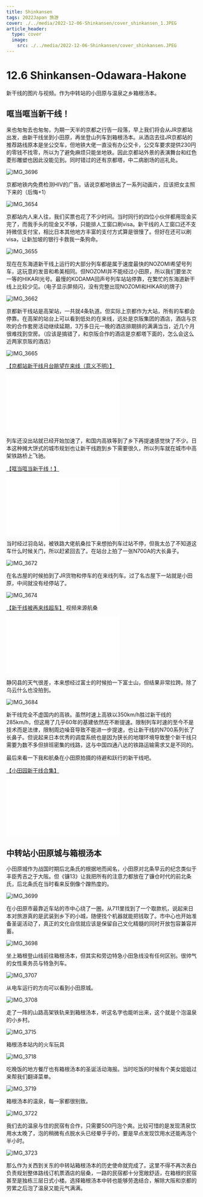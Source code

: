 ```yaml
---
title: Shinkansen
tags: 2022Japan 旅游
cover: ./../media/2022-12-06-Shinkansen/cover_shinkansen_1.JPEG
article_header:
  type: cover
  image:
    src: ./../media/2022-12-06-Shinkansen/cover_shinkansen.JPEG
---
```


# 12.6 Shinkansen-Odawara-Hakone

新干线的图片与视频。作为中转站的小田原与温泉之乡箱根汤本。

<!--more-->

## 哐当哐当新干线！

来也匆匆去也匆匆，为期一天半的京都之行告一段落，早上我们将会从JR京都站出发，由新干线坐到小田原，再坐登山列车到箱根汤本。从酒店去往JR京都站的推荐路线原本是坐公交车，但地铁大佬一直没有办公交卡，公交车要求提供230円的零钱不找零，所以为了避免麻烦只能坐地铁。因此京都站外景的表演舞台和红色菱形雕塑也因此没能见到。同时错过的还有京都塔，中二病剧场的巡礼处。

![IMG_3696](./../media/2022-12-06-Shinkansen/IMG_3696.JPEG)

京都地铁内免费检测HIV的广告。话说京都地铁出了一系列动画片，应该把女主照下来的（后悔+1）

![IMG_3654](./../media/2022-12-06-Shinkansen/IMG_3654.JPEG)

京都站内人来人往，我们买票也花了不少时间。当时同行的四位小伙伴都用现金买完了，而我手头的现金又不够，只能排人工窗口刷visa。新干线的人工窗口还不支持微信支付宝，相比日本其他地方丰富的支付方式算是很慢了。但好在还可以刷visa，让新加坡的银行卡救我一条狗命。

![IMG_3655](./../media/2022-12-06-Shinkansen/IMG_3655.JPEG)

现在在东海道新干线上运行的大部分列车都是属于速度最快的NOZOMI希望号列车，这玩意的发音和希美相同。但NOZOMI并不能经过小田原，所以我们要坐次一等的HIKARI光号。最慢的KODAMA回声号列车站站停靠，在繁忙的东海道新干线上比较少见。（电子显示屏频闪，没有完整出现NOZOMI和HIKARI的牌子）

![IMG_3662](./../media/2022-12-06-Shinkansen/IMG_3662.JPEG)

京都新干线站是高架站，一共就4条轨道。但实际上京都作为大站，所有的车都会停靠。在高架的站台上可以看到低处的在来线，远处是京阪集团的酒店，酒店与京吹的合作套房活动继续延期，3万多日元一晚的酒店排期排的满满当当，近几个月很难找到空房。（应该是搞错了，和京阪合作的酒店是京都塔下面的，怎么会这么近两家京阪的酒店）

![IMG_3665](./../media/2022-12-06-Shinkansen/IMG_3665.JPEG)

[【京都站新干线月台眺望在来线（意义不明）】](https://www.bilibili.com/video/BV1dV4y1c72U/?share_source=copy_web&vd_source=11cc2c31f0b4e6576a1a2b9d744d9136)

<iframe src="//player.bilibili.com/player.html?aid=861551498&bvid=BV1dV4y1c72U&cid=933420428&page=1" scrolling="no" border="0" frameborder="no" framespacing="0" allowfullscreen="true"> </iframe>

列车还没出站就已经开始加速了，和国内高铁等到了乡下再提速感觉快了不少。日本这种摊大饼式的城市规划也让新干线跑到乡下需要很久，所以列车就在城市中高架铁路桥上飞驰。

[【哐当哐当新干线！】](https://www.bilibili.com/video/BV1Y14y1A7dK/?share_source=copy_web&vd_source=11cc2c31f0b4e6576a1a2b9d744d9136) 

<iframe src="//player.bilibili.com/player.html?aid=776473985&bvid=BV1Y14y1A7dK&cid=928634692&page=1" scrolling="no" border="0" frameborder="no" framespacing="0" allowfullscreen="true"> </iframe>

当时经过羽岛站，被铁路大佬航桑拉下来想拍列车过站不停，但我太怂了不知道这车什么时候关门，所以赶紧回去了。在站台上拍了一张N700A的大长鼻子。

![IMG_3672](./../media/2022-12-06-Shinkansen/IMG_3672.JPEG)

在名古屋的时候拍到了JR货物和停车的在来线列车。过了名古屋下一站就是小田原，中间就没有经停站了。

![IMG_3674](./../media/2022-12-06-Shinkansen/IMG_3674.JPEG)

[【新干线被再来线超车】](https://www.bilibili.com/video/BV19W4y1T7db/?share_source=copy_web&vd_source=11cc2c31f0b4e6576a1a2b9d744d9136) 视频来源航桑

<iframe src="//player.bilibili.com/player.html?aid=946516555&bvid=BV19W4y1T7db&cid=932303587&page=1" scrolling="no" border="0" frameborder="no" framespacing="0" allowfullscreen="true"> </iframe>

静冈县的天气很差，本来想经过富士的时候拍一下富士山，但结果非常拉跨。除了乌云什么也没拍到。

![IMG_3684](./../media/2022-12-06-Shinkansen/IMG_3684.JPEG)

新干线完全不虚国内的高铁。虽然时速上高铁以350km/h胜过新干线的285km/h，但这用了几乎60年的基建依然在不断提速。限制列车时速的至今不是技术而是法律，限制周边噪音导致不能进一步提速，也让新干线的N700系列长了长鼻子。但说起来日本优秀的调度系统也是因为狭长的地理环境导致整个新干线只需要为数不多但排班密集的线路，这与中国四通八达的铁路运输需求又是不同的。

最后来看一下我和航桑在小田原拍摄的待避和跃行的新干线吧。

[【小田园新干线合集】](https://www.bilibili.com/video/BV1Ke4y1T7zw/?share_source=copy_web&vd_source=11cc2c31f0b4e6576a1a2b9d744d9136)  

<iframe src="//player.bilibili.com/player.html?aid=649014309&bvid=BV1Ke4y1T7zw&cid=933435996&page=1" scrolling="no" border="0" frameborder="no" framespacing="0" allowfullscreen="true"> </iframe>

## 中转站小田原城与箱根汤本

小田原城作为战国时期后北条氏的根据地而闻名，小田原对北条早云的纪念类似于丰臣秀吉之于大阪。但《镰13》让我把所有的注意力都放在了镰仓时代的前北条氏，后北条氏在当时看来反倒像个蹭热度的。

![IMG_3699](./../media/2022-12-06-Shinkansen/IMG_3699.JPEG)

在小田原市最靠近车站的市中心绕了一圈，从711里找到了一个取款机，说起来日本对旅游真的是武装到乡下的小城，随便找个机器就能把钱取了。市中心也开始准备圣诞活动了，真正的文化自信就应该是保留自己文化精髓的同时开放包容兼容并蓄。

![IMG_3698](./../media/2022-12-06-Shinkansen/IMG_3698.JPEG)

坐上箱根登山线前往箱根汤本，但其实和旁边特急小田急线没有任何区别。很帅气的女性乘务员与特急列车。

![IMG_3707](./../media/2022-12-06-Shinkansen/IMG_3707.JPEG)

从电车运行的方向可以看到小田原城。

![IMG_3708](./../media/2022-12-06-Shinkansen/IMG_3708.JPEG)

走了一阵的山路高架铁轨来到箱根汤本，听这名字也能听出来，这个就是个泡温泉的小乡村。

![IMG_3715](./../media/2022-12-06-Shinkansen/IMG_3715.JPEG)

箱根汤本站内的火车玩具

![IMG_3718](./../media/2022-12-06-Shinkansen/IMG_3718.JPEG)

吃晚饭的地方餐厅也有箱根汤本的圣诞活动海报。当时吃饭的时候有个美女姐姐过来帮我们翻译菜单。

![IMG_3719](./../media/2022-12-06-Shinkansen/IMG_3719.JPEG)

箱根汤本的温泉，每一家都很别致。

![IMG_3722](./../media/2022-12-06-Shinkansen/IMG_3722.JPEG)

我们去的温泉与住的民宿有合作，只需要500円泡个爽。比较可惜的是发现清泉饮用水太晚了，泡的稍微有点脱水头已经晕乎乎的，要是早点发现饮用水还能再泡个半小时。

![IMG_3723](./../media/2022-12-06-Shinkansen/IMG_3723.JPEG)

那么作为关西到关东的中转站箱根汤本的历史使命就完成了。这里不得不再次表白负责规划整体路线订机票酒店的层桑，一路的民宿都十分宽敞舒适，在箱根的民宿甚至是独栋三层日式小楼。选择箱根汤本中转也能够劳逸结合，解除大阪和京都的劳累之后泡了温泉又能元气满满。

